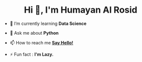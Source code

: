 
<h1 align="center">Hi 👋, I'm Humayan Al Rosid</h1>

- 🌱 I’m currently learning **Data Science**

- 💬 Ask me about **Python**

- 📫 How to reach me **[Say Hello!](mailto:humayanalrosid3@gmail.com?subject=Say%20Hello%20!!&body=Hello%20Buddy%20!!%20😄)**

- ⚡ Fun fact : **I'm Lazy.**
